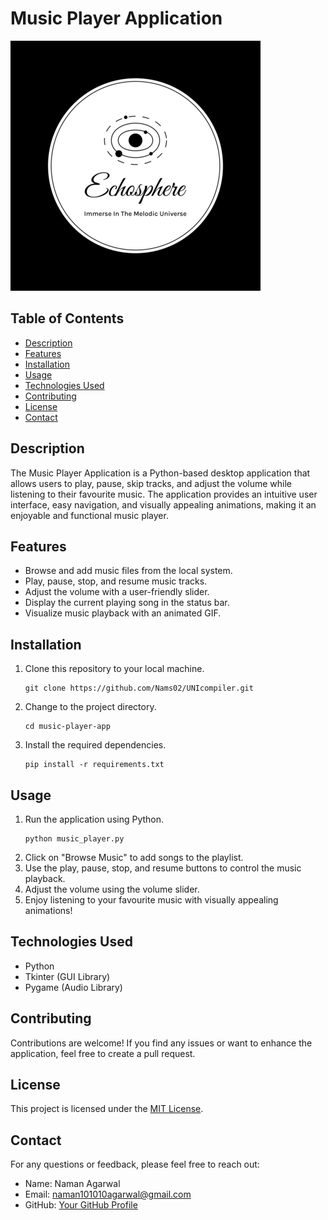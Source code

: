 # Music Player Application

![Project Logo](logo.png)

## Table of Contents

- [Description](#description)
- [Features](#features)
- [Installation](#installation)
- [Usage](#usage)
- [Technologies Used](#technologies-used)
- [Contributing](#contributing)
- [License](#license)
- [Contact](#contact)

## Description

The Music Player Application is a Python-based desktop application that allows users to play, pause, skip tracks, and adjust the volume while listening to their favourite music. The application provides an intuitive user interface, easy navigation, and visually appealing animations, making it an enjoyable and functional music player.

## Features

- Browse and add music files from the local system.
- Play, pause, stop, and resume music tracks.
- Adjust the volume with a user-friendly slider.
- Display the current playing song in the status bar.
- Visualize music playback with an animated GIF.

## Installation

1. Clone this repository to your local machine.
   ```
   git clone https://github.com/Nams02/UNIcompiler.git
   ```
2. Change to the project directory.
   ```
   cd music-player-app
   ```
3. Install the required dependencies.
   ```
   pip install -r requirements.txt
   ```

## Usage

1. Run the application using Python.
   ```
   python music_player.py
   ```
2. Click on "Browse Music" to add songs to the playlist.
3. Use the play, pause, stop, and resume buttons to control the music playback.
4. Adjust the volume using the volume slider.
5. Enjoy listening to your favourite music with visually appealing animations!

## Technologies Used

- Python
- Tkinter (GUI Library)
- Pygame (Audio Library)

## Contributing

Contributions are welcome! If you find any issues or want to enhance the application, feel free to create a pull request.

## License

This project is licensed under the [MIT License](LICENSE).

## Contact

For any questions or feedback, please feel free to reach out:

- Name: Naman Agarwal
- Email: naman101010agarwal@gmail.com
- GitHub: [Your GitHub Profile](https://github.com/Nams02)
